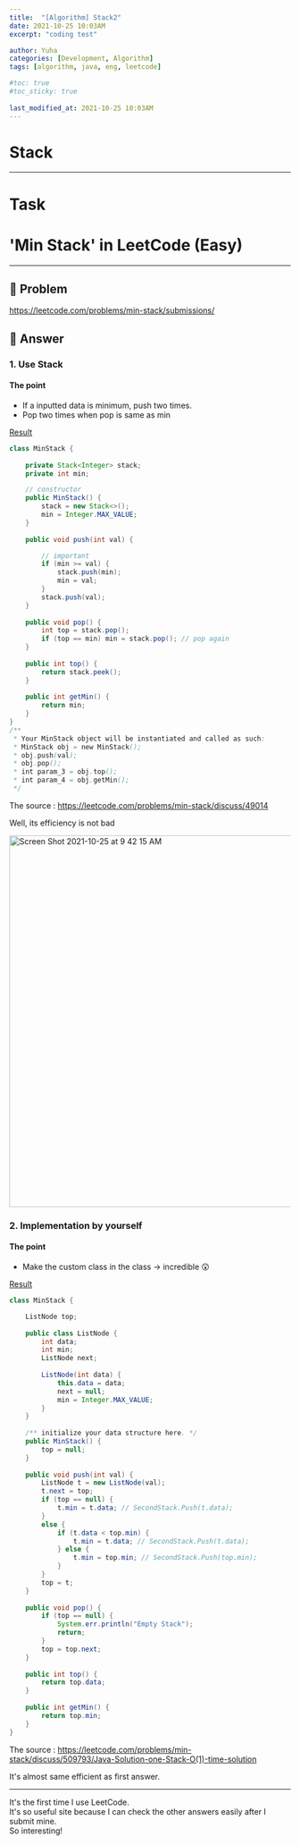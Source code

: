 ```yaml
---
title:  "[Algorithm] Stack2"
date: 2021-10-25 10:03AM
excerpt: "coding test"

author: Yuha
categories: [Development, Algorithm]
tags: [algorithm, java, eng, leetcode]

#toc: true
#toc_sticky: true
 
last_modified_at: 2021-10-25 10:03AM
---
```

# Stack
---

# Task
# 'Min Stack' in LeetCode (Easy)
---
## 📌 Problem
<https://leetcode.com/problems/min-stack/submissions/>

## 📌 Answer
###  1. Use Stack
#### The point
- If a inputted data is minimum, push two times.
- Pop two times when pop is same as min

[Result](https://leetcode.com/submissions/detail/576657616/)

```java
class MinStack {
    
    private Stack<Integer> stack;
    private int min;

    // constructor
    public MinStack() {
        stack = new Stack<>();
        min = Integer.MAX_VALUE;
    }
    
    public void push(int val) {

        // important
        if (min >= val) {
            stack.push(min);
            min = val;
        }
        stack.push(val);
    }
    
    public void pop() {
        int top = stack.pop();
        if (top == min) min = stack.pop(); // pop again
    }
    
    public int top() {
        return stack.peek();
    }
    
    public int getMin() {
        return min;
    }
}
/**
 * Your MinStack object will be instantiated and called as such:
 * MinStack obj = new MinStack();
 * obj.push(val);
 * obj.pop();
 * int param_3 = obj.top();
 * int param_4 = obj.getMin();
 */
```
The source : <https://leetcode.com/problems/min-stack/discuss/49014>

Well, its efficiency is not bad

<img width="665" alt="Screen Shot 2021-10-25 at 9 42 15 AM" src="https://user-images.githubusercontent.com/83699657/138620023-0b0903b1-08a3-45ad-b118-c95bc59dea24.png">


### 2. Implementation by yourself
#### The point
- Make the custom class in the class -> incredible 😲

[Result](https://leetcode.com/submissions/detail/576661377/)

```java
class MinStack {

    ListNode top;
    
    public class ListNode {
        int data;
        int min;
        ListNode next;
        
        ListNode(int data) {
            this.data = data;
            next = null;
            min = Integer.MAX_VALUE;
        }
    }
    
    /** initialize your data structure here. */
    public MinStack() {
        top = null;
    }
    
    public void push(int val) {
        ListNode t = new ListNode(val);
        t.next = top;
        if (top == null) {
            t.min = t.data; // SecondStack.Push(t.data);
        }
        else {
            if (t.data < top.min) {
                t.min = t.data; // SecondStack.Push(t.data);
            } else {
                t.min = top.min; // SecondStack.Push(top.min);
            }
        }
        top = t;
    }
    
    public void pop() {
        if (top == null) {
            System.err.println("Empty Stack");
            return;
        }
        top = top.next;
    }
    
    public int top() {
        return top.data;
    }
    
    public int getMin() {
        return top.min;
    }
}
```
The source : <https://leetcode.com/problems/min-stack/discuss/509793/Java-Solution-one-Stack-O(1)-time-solution>

It's almost same efficient as first answer.

---
It's the first time I use LeetCode.<br>
It's so useful site because I can check the other answers easily after I submit mine.<br>
So interesting!